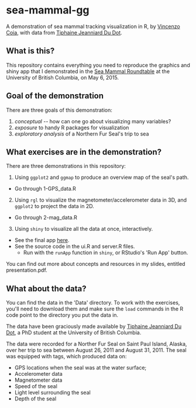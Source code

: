 # sea-mammal-gg
A demonstration of sea mammal tracking visualization in R, by [Vincenzo Coia](https://vincenzocoia.wordpress.com/), with data from [Tiphaine Jeanniard Du Dot](http://www.fisheries.ubc.ca/students/tiphaine-jeanniard-du-dot).

What is this?
--
This repository contains everything you need to reproduce the graphics and shiny app that I demonstrated in the [Sea Mammal Roundtable](http://bioanalytics.pwias.ubc.ca/) at the University of British Columbia, on May 6, 2015.

Goal of the demonstration
--
There are three goals of this demonstration:

1. *conceptual* -- how can one go about visualizing many variables?
2. *exposure* to handy R packages for visualization
3. *exploratory analysis* of a Northern Fur Seal's trip to sea

What exercises are in the demonstration?
--
There are three demonstrations in this repository:

1. Using `ggplot2` and `ggmap` to produce an overview map of the seal's path.
  * Go through 1-GPS_data.R

2. Using `rgl` to visualize the magnetometer/accelerometer data in 3D, and `ggplot2` to project the data in 2D.
  * Go through 2-mag_data.R

3. Using `shiny` to visualize all the data at once, interactively.
  * See the final app [here](https://vcoia.shinyapps.io/gg_demo/).
  * See the source code in the ui.R and server.R files.
    * Run with the `runApp` function in `shiny`, or RStudio's 'Run App' button.

You can find out more about concepts and resources in my slides, entitled presentation.pdf.

What about the data?
--
You can find the data in the 'Data' directory. To work with the exercises, you'll need to download them and make sure the `load` commands in the R code point to the directory you put the data in.

The data have been graciously made available by [Tiphaine Jeanniard Du Dot](http://www.fisheries.ubc.ca/students/tiphaine-jeanniard-du-dot), a PhD student at the University of British Columbia.

The data were recorded for a Norther Fur Seal on Saint Paul Island, Alaska, over her trip to sea between August 26, 2011 and August 31, 2011. The seal was equipped with tags, which produced data on:

* GPS locations when the seal was at the water surface;
* Accelerometer data
* Magnetometer data
* Speed of the seal
* Light level surrounding the seal
* Depth of the seal
